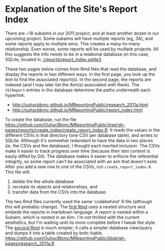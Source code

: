 # Explanation of the Site's Report Index

There are ~18 subaims in our 2011 project, and at least another dozen in our upcoming project.  Some subaims will have multiple reports (eg, 3A), and some reports apply to multiple aims.  This creates a many-to-many relationship.  Even worse, some reports will be used by multiple projects.  All this suggests the info needs to be in a relational database (in this case, SQLite, located in [.\reports\report_index.sqlite3](.\reports\report_index.sqlite3).  

These two pages below comes from Rmd files that read the database, and display the reports in two different ways.  In the first page, you look up the Aim to find the associated report(s).  In the second page, the reports are indexed (and I may later list the Aim(s) associated with them).  The `tblReport` entries in the database determine the paths underneath each hyperlink.

  * http://ouhscbbmc.github.io/MReportingPublic/research_2011a.html
  * http://ouhscbbmc.github.io/MReportingPublic/report_index.html

To create the database, run the file https://github.com/OuhscBbmc/MReportingPublic/tree/gh-pages/reports/create_index/create_report_index.R.  It reads the values in the different CSVs in that directory (one CSV per database table), and writes to SQLite.  Although it's somewhat redundant to have the data in two places (ie, the CSVs and the database), I thought each merited inclusion.  The CSVs make it easier to track progress over time (because their text content is easily diffed by Git).  The database makes it easier to enforce the referential integrity, so some report can't be associated with an aim that doesn't exist.  After you add a new row to one of the CSVs, run `create_report_index.R`.  This file will:

  1. delete the the whole database
  2. recreate its objects and relationships, and
  3. transfer data from the CSVs into the database.

The two Rmd files currently used the same 'codebehind' R file (although this will probably change).  The [first Rmd](./research_2011a.html) uses a nested structure and embeds the reports in markdown language.  A report is nested within a Subaim, which is nested in an Aim.  I'm not thrilled with the current aesthetics, but I'm waiting until its more complete before I tweak the style.  The [second Rmd](./report_index.html) is much simpler; it calls a simpler database view/query and dumps it into a table created by knitr::kable.  https://github.com/OuhscBbmc/MReportingPublic/blob/gh-pages/research_2011a.R
